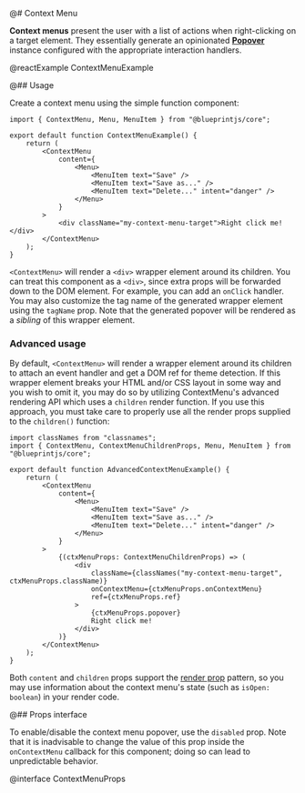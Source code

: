 @# Context Menu

**Context menus** present the user with a list of actions when right-clicking on a target element.
They essentially generate an opinionated [**Popover**](#core/components/popover) instance configured
with the appropriate interaction handlers.

@reactExample ContextMenuExample

@## Usage

Create a context menu using the simple function component:

```tsx
import { ContextMenu, Menu, MenuItem } from "@blueprintjs/core";

export default function ContextMenuExample() {
    return (
        <ContextMenu
            content={
                <Menu>
                    <MenuItem text="Save" />
                    <MenuItem text="Save as..." />
                    <MenuItem text="Delete..." intent="danger" />
                </Menu>
            }
        >
            <div className="my-context-menu-target">Right click me!</div>
        </ContextMenu>
    );
}
```

`<ContextMenu>` will render a `<div>` wrapper element around its children. You can treat this
component as a `<div>`, since extra props will be forwarded down to the DOM element. For example,
you can add an `onClick` handler. You may also customize the tag name of the generated wrapper
element using the `tagName` prop. Note that the generated popover will be rendered as a _sibling_
of this wrapper element.

### Advanced usage

By default, `<ContextMenu>` will render a wrapper element around its children to attach an event handler
and get a DOM ref for theme detection. If this wrapper element breaks your HTML and/or CSS layout in
some way and you wish to omit it, you may do so by utilizing ContextMenu's advanced rendering API
which uses a `children` render function. If you use this approach, you must take care to properly use
all the render props supplied to the `children()` function:

```tsx
import classNames from "classnames";
import { ContextMenu, ContextMenuChildrenProps, Menu, MenuItem } from "@blueprintjs/core";

export default function AdvancedContextMenuExample() {
    return (
        <ContextMenu
            content={
                <Menu>
                    <MenuItem text="Save" />
                    <MenuItem text="Save as..." />
                    <MenuItem text="Delete..." intent="danger" />
                </Menu>
            }
        >
            {(ctxMenuProps: ContextMenuChildrenProps) => (
                <div
                    className={classNames("my-context-menu-target", ctxMenuProps.className)}
                    onContextMenu={ctxMenuProps.onContextMenu}
                    ref={ctxMenuProps.ref}
                >
                    {ctxMenuProps.popover}
                    Right click me!
                </div>
            )}
        </ContextMenu>
    );
}
```

Both `content` and `children` props support the [render prop](https://reactjs.org/docs/render-props.html)
pattern, so you may use information about the context menu's state (such as `isOpen: boolean`) in your
render code.

@## Props interface

To enable/disable the context menu popover, use the `disabled` prop. Note that it is inadvisable to change
the value of this prop inside the `onContextMenu` callback for this component; doing so can lead to unpredictable
behavior.

@interface ContextMenuProps
